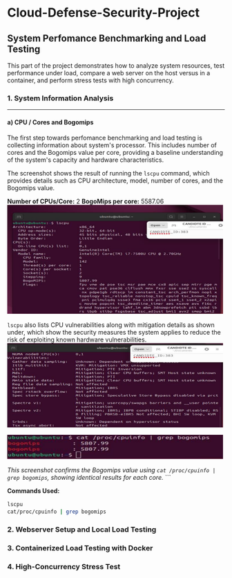 # Cloud-Defense-Security-Project

## System Perfomance Benchmarking and Load Testing
This part of the project demonstrates how to analyze system resources, test performance under load, compare a web server on the host versus in a container, and perform stress tests with high concurrency.

### 1. System Information Analysis
--- 
#### a) CPU / Cores and Bogomips
The first step towards perfomance benchmarking and load testing is collecting information about system's processor. This includes number of cores and the Bogomips value per core, providing a baseline understanding of the system's capacity and hardware characteristics.

The screenshot shows the result of running the `lscpu` command, which provides details such as CPU architecture, model, number of cores, and the Bogomips value.

 **Number of CPUs/Core:** 2   **BogoMips per core:** 5587.06  
<img src="images/CPU-Information(lscpu).png" alt="CPU Info (lscpu)" width="500"/> 


`lscpu` also lists CPU vulnerabilities along with mitigation details as shown under, which show the security measures the system applies to reduce the risk of exploiting known hardware vulnerabilities.
<img src="images/CPU-vuln.png" alt="CPU Vulnerabilities" width="500"/> 


<img src="images/CPU-Bogomips-verify.png" alt="Bogomips from /proc/cpuinfo" width="500"/> 


*This screenshot confirms the Bogomips value using `cat /proc/cpuinfo | grep bogomips`, showing identical results for each core.* ```

**Commands Used:**
```bash
lscpu
cat/proc/cpuinfo | grep bogomips

````




### 2. Webserver Setup and Local Load Testing

### 3. Containerized Load Testing with Docker

### 4. High-Concurrency Stress Test
